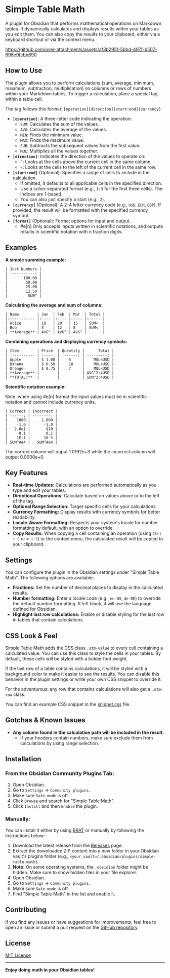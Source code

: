 # Simple Table Math

A plugin for Obsidian that performs mathematical operations on Markdown tables.
It dynamically calculates and displays results within your tables as you edit them.
You can also copy the results to your clipboard, either via a keyboard shortcut or via the context menu.

https://github.com/user-attachments/assets/af3b295f-5bbd-497f-b507-696e9fcbb690

## How to Use

The plugin allows you to perform calculations (sum, average, minimum, maximum, subtraction, multiplication) on columns or rows of numbers within your Markdown tables.
To trigger a calculation, place a special tag within a table cell.

The tag follows this format: `[operation][direction][start:end][currency]`

* **`[operation]`**: A three-letter code indicating the operation:
	* `SUM`: Calculates the sum of the values.
	* `AVG`: Calculates the average of the values.
	* `MIN`: Finds the minimum value.
	* `MAX`: Finds the maximum value.
	* `SUB`: Subtracts the subsequent values from the first value.
	* `MUL`: Multiplies all the values together.
* **`[direction]`**: Indicates the direction of the values to operate on:
	* `^`: Looks at the cells above the current cell in the same column.
	* `<`: Looks at the cells to the left of the current cell in the same row.
* **`[start:end]`** (Optional): Specifies a range of cells to include in the calculation.
	* If omitted, it defaults to all applicable cells in the specified direction.
	* Use a colon-separated format (e.g., `1:3` for the first three cells). The indices are 1-based.
	* You can also just specify a start (e.g., `2`).
* **`[currency]`** (Optional): A 2-4 letter currency code (e.g., `USD`, `EUR`, `GBP`). If provided, the result will be formatted with the specified currency symbol.
* **`[format]`** (Optional): Format options for input and output.
	* #e[n] Only accepts inputs written in scientific notations, and outputs results in scientific notation with n fraction digits. 

## Examples

**A simple summing example:**
```
| Just Numbers |
| -----------: |
|       100.00 |
|        50.00 |
|        25.00 |
|        12.50 |
|         SUM^ |
```

**Calculating the average and sum of columns:**
```
| Name        | Jan  | Feb  | Mar  | Total |
|:----------- |:---- |:---- |:---- |:----- |
| Alice       | 10   | 20   | 15   | SUM<  |
| Bob         | 5    | 12   | 8    | SUM<  |
| **Average** | AVG^ | AVG^ | AVG^ |       |
```

**Combining operations and displaying currency symbols:**

```
| Item        | Price  | Quantity |      Total |
| :---------- | :----: | :------: | ---------: |
| Apple       | $ 1.00 |    5     |    MUL<USD |
| Banana      | $ 0.50 |    10    |    MUL<USD |
| Orange      | $ 0.75 |    7     |    MUL<USD |
| **Average** |        |          | AVG^2:4USD |
| **TOTAL:**  |        |          | SUM^2:4USD |
```

**Scientific notation example:**

Note: when using #e[n] format the input values must be in scientific notation and cannot include currency units.
```
| Correct | Incorrect |
| ------: | --------: |
|    1000 |     1,000 |
|    -1.0 |      -1,0 |
|   2.0e1 |       $20 |
|     0.1 |       0,1 |
|    1E-1 |      10 % |
| SUM^#e4 |   SUM^#e4 |
```
The correct column will ouput 1.0192e+3 while the incorrect column will output 0.0000e+0.
## Key Features

* **Real-time Updates:** Calculations are performed automatically as you type and edit your tables.
* **Directional Operations:** Calculate based on values above or to the left of the tag.
* **Optional Range Selection:** Target specific cells for your calculations.
* **Currency Formatting:** Display results with currency symbols for better readability.
* **Locale-Aware Formatting:** Respects your system's locale for number formatting by default, with an option to override.
* **Copy Results:** When copying a cell containing an operation (using `Ctrl + C` or `⌘ + C`) or the context menu, the calculated result will be copied to your clipboard.

## Settings

You can configure the plugin in the Obsidian settings under "Simple Table Math". 
The following options are available:

* **Fractions:** Set the number of decimal places to display in the calculated results.
* **Number formatting:** Enter a locale code (e.g., `en-US`, `de-DE`) to override the default number formatting. If left blank, it will use the language defined for Obsidian.
* **Highlight last row calculations:** Enable or disable styling for the last row in tables that contain calculations.

## CSS Look & Feel

Simple Table Math adds the CSS class `.stm-value` to every cell containing a calculated value.
You can use this class to style the cells in your tables. By default, these cells will be styled with a bolder font weight.

If the last row of a table contains calculations, it will be styled with a background color to make it easier to see the results.
You can disable this behavior in the plugin settings or write your own CSS snippet to override it.

For the adventurous: any row that contains calculations will also get a `.stm-row` class.

You can find an example CSS snippet in the [snippet.css](https://github.com/eatcodeplay/obsidian-simple-table-math/blob/main/assets/snippet.css) file.

## Gotchas & Known Issues

* **Any column found in the calculation path will be included in the result.**
  * If your headers contain numbers, make sure exclude them from calculations by using range selection.

## Installation

### From the Obsidian Community Plugins Tab:

1.  Open Obsidian.
2.  Go to `Settings` -> `Community plugins`.
3.  Make sure `Safe mode` is off.
4.  Click `Browse` and search for "Simple Table Math".
5.  Click `Install` and then `Enable` the plugin.

### Manually:

You can install it either by using [BRAT](https://obsidian.md/plugins?id=obsidian42-brat) or manually by following the instructions below:

1.  Download the latest release from the [Releases](https://github.com/eatcodeplay/obsidian-simple-table-math/releases) page.
2.  Extract the downloaded ZIP content into a new folder in your Obsidian vault's plugins folder (e.g., `<your_vault>/.obsidian/plugins/simple-table-math`).
3.  **Note:** On some operating systems, the `.obsidian` folder might be hidden. Make sure to show hidden files in your file explorer.
4.  Open Obsidian.
5.  Go to `Settings` -> `Community plugins`.
6.  Make sure `Safe mode` is off.
7.  Find "Simple Table Math" in the list and enable it.

## Contributing

If you find any issues or have suggestions for improvements, feel free to open an issue or submit a pull request on the [GitHub repository](https://github.com/eatcodeplay/obsidian-simple-table-math/).

## License

[MIT License](LICENSE)

---

**Enjoy doing math in your Obsidian tables!**
